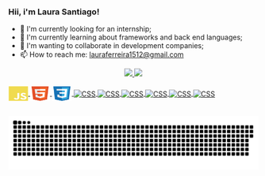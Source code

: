 ### Hii, i'm Laura Santiago!

- 🔭 I'm currently looking for an internship;
- 🌱 I'm currently learning about frameworks and back end languages;
- 👯 I'm wanting to collaborate in development companies;
- 📫 How to reach me: lauraferreira1512@gmail.com

<div align="center">
  <a href="https://github.com/LauraFSantiago">
  <img height="180em" src="https://github-readme-stats.vercel.app/api?username=LauraFSantiago&show_icons=true&theme=onedark&include_all_commits=true&count_private=true"/>
  <img height="180em" src="https://github-readme-stats.vercel.app/api/top-langs/?username=LauraFSantiago&layout=compact&langs_count=7&theme=onedark"/>
</div>
<div style="display: inline_block"><br>
  <img align="center" alt="Js" height="30" width="40" src="https://raw.githubusercontent.com/devicons/devicon/master/icons/javascript/javascript-plain.svg">
  <img align="center" alt="HTML" height="30" width="40" src="https://raw.githubusercontent.com/devicons/devicon/master/icons/html5/html5-original.svg">
  <img align="center" alt="CSS" height="30" width="40" src="https://raw.githubusercontent.com/devicons/devicon/master/icons/css3/css3-original.svg">
  <img align="center" alt="CSS" height="30" width="40" src="https://cdn.jsdelivr.net/gh/devicons/devicon/icons/mysql/mysql-original.svg" />
    <img align="center" alt="CSS" height="30" width="40" src="https://cdn.jsdelivr.net/gh/devicons/devicon/icons/postgresql/postgresql-original.svg" />
  <img align="center" alt="CSS" height="30" width="40" src="https://cdn.jsdelivr.net/gh/devicons/devicon/icons/figma/figma-original.svg" />
  <img align="center" alt="CSS" height="40" width="50" src="https://cdn.jsdelivr.net/gh/devicons/devicon/icons/react/react-original-wordmark.svg" />
  <img align="center" alt="CSS" height="50" width="60" src=https://icongr.am/devicon/nodejs-original-wordmark.svg?size=128&color=currentColor/>
  <img align="center" alt="CSS" height="30" width="40" src="https://cdn.jsdelivr.net/gh/devicons/devicon/icons/bootstrap/bootstrap-original.svg" />
</div>

 ##
 
 ![Snake animation](https://github.com/LauraFSantiago/LauraFSantiago/blob/output/github-contribution-grid-snake.svg)
